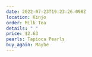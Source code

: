 ```yaml
---
date: 2022-07-23T19:23:26.098Z
location: Kinjo
order: Milk Tea
details: " "
price: $2.63
pearls: Tapioca Pearls
buy_again: Maybe
---
```

